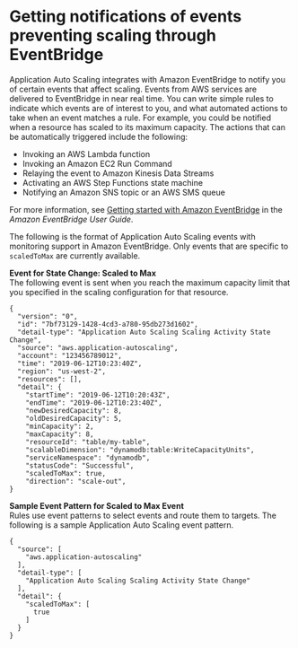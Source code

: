 # Getting notifications of events preventing scaling through EventBridge<a name="monitoring-eventbridge"></a>

Application Auto Scaling integrates with Amazon EventBridge to notify you of certain events that affect scaling\. Events from AWS services are delivered to EventBridge in near real time\. You can write simple rules to indicate which events are of interest to you, and what automated actions to take when an event matches a rule\. For example, you could be notified when a resource has scaled to its maximum capacity\. The actions that can be automatically triggered include the following:
+ Invoking an AWS Lambda function
+ Invoking an Amazon EC2 Run Command
+ Relaying the event to Amazon Kinesis Data Streams
+ Activating an AWS Step Functions state machine
+ Notifying an Amazon SNS topic or an AWS SMS queue

For more information, see [Getting started with Amazon EventBridge](https://docs.aws.amazon.com/eventbridge/latest/userguide/eventbridge-getting-set-up.html) in the *Amazon EventBridge User Guide*\. 

The following is the format of Application Auto Scaling events with monitoring support in Amazon EventBridge\. Only events that are specific to `scaledToMax` are currently available\. 

**Event for State Change: Scaled to Max**  
The following event is sent when you reach the maximum capacity limit that you specified in the scaling configuration for that resource\. 

```
{
  "version": "0",
  "id": "7bf73129-1428-4cd3-a780-95db273d1602",
  "detail-type": "Application Auto Scaling Scaling Activity State Change",
  "source": "aws.application-autoscaling",
  "account": "123456789012",
  "time": "2019-06-12T10:23:40Z",
  "region": "us-west-2",
  "resources": [],
  "detail": {
    "startTime": "2019-06-12T10:20:43Z",
    "endTime": "2019-06-12T10:23:40Z",
    "newDesiredCapacity": 8,
    "oldDesiredCapacity": 5,
    "minCapacity": 2,
    "maxCapacity": 8,
    "resourceId": "table/my-table",
    "scalableDimension": "dynamodb:table:WriteCapacityUnits",
    "serviceNamespace": "dynamodb",
    "statusCode": "Successful",
    "scaledToMax": true,
    "direction": "scale-out",
}
```

**Sample Event Pattern for Scaled to Max Event**  
Rules use event patterns to select events and route them to targets\. The following is a sample Application Auto Scaling event pattern\.

```
{
  "source": [
    "aws.application-autoscaling"
  ],
  "detail-type": [
    "Application Auto Scaling Scaling Activity State Change"
  ],
  "detail": {
    "scaledToMax": [
      true 
    ]
  } 
}
```